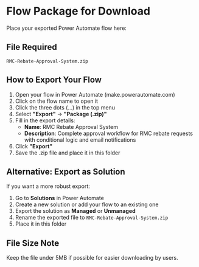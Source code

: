 # Flow Package for Download

Place your exported Power Automate flow here:

## File Required

`RMC-Rebate-Approval-System.zip`

## How to Export Your Flow

1. Open your flow in Power Automate (make.powerautomate.com)
2. Click on the flow name to open it
3. Click the three dots (...) in the top menu
4. Select **"Export"** → **"Package (.zip)"**
5. Fill in the export details:
   - **Name**: RMC Rebate Approval System
   - **Description**: Complete approval workflow for RMC rebate requests with conditional logic and email notifications
6. Click **"Export"**
7. Save the .zip file and place it in this folder

## Alternative: Export as Solution

If you want a more robust export:

1. Go to **Solutions** in Power Automate
2. Create a new solution or add your flow to an existing one
3. Export the solution as **Managed** or **Unmanaged**
4. Rename the exported file to `RMC-Rebate-Approval-System.zip`
5. Place it in this folder

## File Size Note

Keep the file under 5MB if possible for easier downloading by users.
